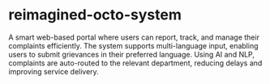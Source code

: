 # reimagined-octo-system
A smart web-based portal where users can report, track, and manage their complaints efficiently. The system supports multi-language input, enabling users to submit grievances in their preferred language. Using AI and NLP, complaints are auto-routed to the relevant department, reducing delays and improving service delivery.

